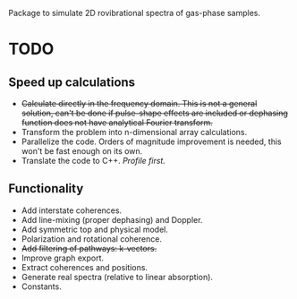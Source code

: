 Package to simulate 2D rovibrational spectra of gas-phase samples.

# TODO

## Speed up calculations

+ ~~Calculate directly in the frequency domain. This is not a general solution, can't be done if pulse-shape effects are included or dephasing function does not have analytical Fourier transform.~~
+ Transform the problem into n-dimensional array calculations.
+ Parallelize the code. Orders of magnitude improvement is needed, this won't be fast enough on its own.
+ Translate the code to C++. *Profile first.*

## Functionality

+ Add interstate coherences.
+ Add line-mixing (proper dephasing) and Doppler.
+ Add symmetric top and physical model.
+ Polarization and rotational coherence.
+ ~~Add filtering of pathways: k-vectors.~~
+ Improve graph export.
+ Extract coherences and positions.
+ Generate real spectra (relative to linear absorption).
+ Constants.

